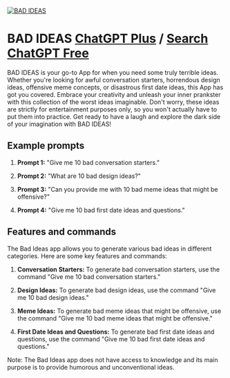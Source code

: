 
[![BAD IDEAS](https://files.oaiusercontent.com/file-jeON92LNi7keQ21VyPLf3qBc?se=2123-10-17T19%3A35%3A39Z&sp=r&sv=2021-08-06&sr=b&rscc=max-age%3D31536000%2C%20immutable&rscd=attachment%3B%20filename%3D8fef3ce9-e355-44c9-b232-9411b7b41240.png&sig=oE6pLqljLdyo4Z9yJOdvaj1w%2BT8n6CsvKioZAskHiJ8%3D)](https://chat.openai.com/g/g-ZUUGM7jH3-bad-ideas)

# BAD IDEAS [ChatGPT Plus](https://chat.openai.com/g/g-ZUUGM7jH3-bad-ideas) / [Search ChatGPT Free](https://gptcall.net/index.html#/?search=BAD%20IDEAS)

BAD IDEAS is your go-to App for when you need some truly terrible ideas. Whether you're looking for awful conversation starters, horrendous design ideas, offensive meme concepts, or disastrous first date ideas, this App has got you covered. Embrace your creativity and unleash your inner prankster with this collection of the worst ideas imaginable. Don't worry, these ideas are strictly for entertainment purposes only, so you won't actually have to put them into practice. Get ready to have a laugh and explore the dark side of your imagination with BAD IDEAS!

## Example prompts

1. **Prompt 1:** "Give me 10 bad conversation starters."

2. **Prompt 2:** "What are 10 bad design ideas?"

3. **Prompt 3:** "Can you provide me with 10 bad meme ideas that might be offensive?"

4. **Prompt 4:** "Give me 10 bad first date ideas and questions."

## Features and commands

The Bad Ideas app allows you to generate various bad ideas in different categories. Here are some key features and commands:

1. **Conversation Starters:** To generate bad conversation starters, use the command "Give me 10 bad conversation starters."

2. **Design Ideas:** To generate bad design ideas, use the command "Give me 10 bad design ideas."

3. **Meme Ideas:** To generate bad meme ideas that might be offensive, use the command "Give me 10 bad meme ideas that might be offensive."

4. **First Date Ideas and Questions:** To generate bad first date ideas and questions, use the command "Give me 10 bad first date ideas and questions."

Note: The Bad Ideas app does not have access to knowledge and its main purpose is to provide humorous and unconventional ideas.


